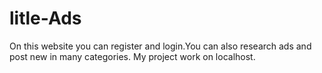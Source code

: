 # litle-Ads
On this website you can register and login.You can also research ads and post new in many categories.
My project work on localhost.
